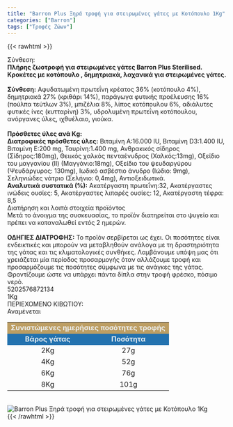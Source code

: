 ```yaml
---
title: "Barron Plus Ξηρά τροφή για στειρωμένες γάτες με Κοτόπουλο 1Kg"
categories: ["Barron"]
tags: ["Τροφές Ζώων"]
---
```

{{< rawhtml >}}

<div class="sload47"><div class="product"><div id="sistatika">Σύνθεση:</div><div class="alltext"><strong>Πλήρης ζωοτροφή για στειρωμένες γάτες Barron Plus Sterilised. Κροκέτες με κοτόπουλο , δημητριακά, λαχανικά για στειρωμένες γάτες.</strong><br><br><strong>Σύνθεση:</strong> Αφυδατωμένη πρωτεΐνη κρέατος 36% (κοτόπουλο 4%), δημητριακά 27% (κριθάρι 14%), παράγωγα φυτικής προέλευσης 16% (πούλπα τεύτλων 3%), μπιζέλια 8%, λίπος κοτόπουλου 6%, αδιάλυτες φυτικές ίνες (κυτταρίνη) 3%, υδρολυμένη πρωτεΐνη κοτόπουλου, ανόργανες ύλες, ιχθυέλαιο, γιούκα.<br><br><strong>Πρόσθετες ύλες ανά Κg:</strong><br><strong>Διατροφικές πρόσθετες ύλες:</strong> Βιταμίνη Α:16.000 IU, Βιταμίνη D3:1.400 IU, Βιταμίνη Ε:200 mg, Ταυρίνη:1.400 mg, Ανθρακικός σίδηρος (Σίδηρος:180mg), Θειικός χαλκός πενταένυδρος (Χαλκός:13mg), Οξείδιο του μαγγανίου (II) (Μαγγάνιο:18mg), Οξείδιο του ψευδαργύρου (Ψευδάργυρος: 130mg), Ιωδικό ασβέστιο άνυδρο (Ιώδιο: 9mg), Σεληνιώδες νάτριο (Σελήνιο: 0,4mg), Αντιοξειδωτικά.<br><strong>Αναλυτικά συστατικά (%):</strong> Ακατέργαστη πρωτεΐνη:32, Ακατέργαστες ινώδεις ουσίες: 5, Ακατέργαστες λιπαρές ουσίες: 12, Ακατέργαστη τέφρα: 8,5</div><div id="loipa">Διατήρηση και λοιπά στοιχεία προϊόντος</div><div class="alltext">Μετά το άνοιγμα της συσκευασίας, το προϊόν διατηρείται στο ψυγείο και πρέπει να καταναλωθεί εντός 2 ημερών.<br><br><strong>ΟΔΗΓΙΕΣ ΔΙΑΤΡΟΦΗΣ:</strong> Το προϊόν σερβίρεται ως έχει. Οι ποσότητες είναι ενδεικτικές και μπορούν να μεταβληθούν ανάλογα με τη δραστηριότητα της γάτας και τις κλιματολογικές συνθήκες. Λαμβάνουμε υπόψη μας ότι χρειάζεται μία περίοδος προσαρμογής όταν αλλάζουμε τροφή και προσαρμόζουμε τις ποσότητες σύμφωνα με τις ανάγκες της γάτας. Φροντίζουμε ώστε να υπάρχει πάντα δίπλα στην τροφή φρέσκο, πόσιμο νερό.</div><div id="barcode"><div id="barimage1"></div><span id="bartext">5202576872134</span></div><div id="varos"><div id="varosimage1"></div><span id="varostext">1Kg</span></div><div id="kivotio">ΠΕΡΙΕΧΟΜΕΝΟ ΚΙΒΩΤΙΟΥ:<br>Αναμένεται</div><table id="diatable" style="border-collapse:collapse;width:100%;min-width:100%"><tbody><tr style="height:21px"><td style="width:72.75%;height:21px;background-color:#bd9e63;text-align:center" colspan="3"><span style="color:#ecf0f1"><strong>Συνιστώμενες ημερήσιες ποσότητες τροφής</strong></span></td></tr><tr style="height:21px"><td class="texr" style="width:50%;height:21px;background-color:#2372af;text-align:center" colspan="2"><span style="color:#ecf0f1"><strong>Βάρος γάτας</strong></span></td><td style="width:50%;height:21px;background-color:#2372af;text-align:center"><span style="color:#ecf0f1"><strong>Ποσότητα</strong></span></td></tr><tr style="height:24px"><td class="texr" style="width:49.625%;height:24px;text-align:center" colspan="2">2Kg</td><td style="width:23.125%;height:24px;text-align:center">27g</td></tr><tr style="height:24px"><td class="texr" style="width:49.625%;height:24px;text-align:center" colspan="2">4Kg</td><td style="width:23.125%;height:24px;text-align:center">52g</td></tr><tr style="height:21px"><td class="texr" style="width:49.625%;height:21px;text-align:center" colspan="2">6Kg</td><td style="width:23.125%;height:21px;text-align:center">76g</td></tr><tr style="height:21px"><td class="texr" style="width:49.625%;height:21px;text-align:center" colspan="2">8Kg</td><td style="width:23.125%;height:21px;text-align:center">101g</td></tr></tbody></table><br><div class="pimg"><img alt="Barron Plus Ξηρά τροφή για στειρωμένες γάτες με Κοτόπουλο 1Kg" title="Barron Plus Ξηρά τροφή για στειρωμένες γάτες με Κοτόπουλο 1Kg" src="/media/images/barron-plus-kshra-trofh-gia-steirwmenes-gates-me-kotopoulo-1kg.jpg"></div></div></div>
{{< /rawhtml >}}


